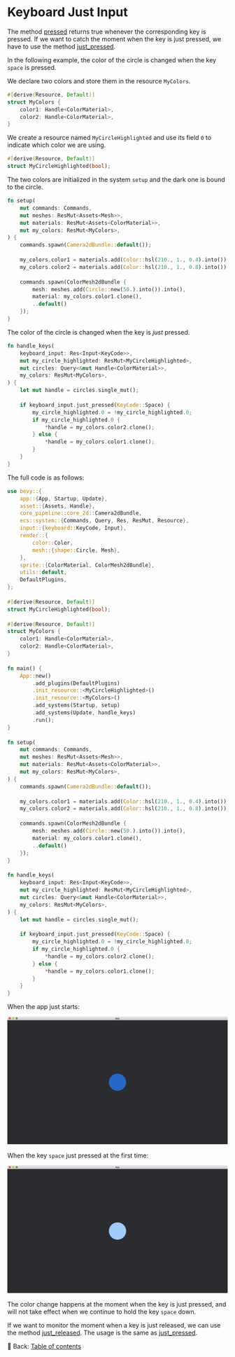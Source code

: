 # Keyboard Just Input

The method [pressed](https://docs.rs/bevy/0.12.1/bevy/input/struct.Input.html#method.pressed) returns true whenever the corresponding key is pressed.
If we want to catch the moment when the key is just pressed, we have to use the method [just_pressed](https://docs.rs/bevy/0.12.1/bevy/input/struct.Input.html#method.just_pressed).

In the following example, the color of the circle is changed when the key `space` is pressed.

We declare two colors and store them in the resource `MyColors`.

```rust
#[derive(Resource, Default)]
struct MyColors {
    color1: Handle<ColorMaterial>,
    color2: Handle<ColorMaterial>,
}
```

We create a resource named `MyCircleHighlighted` and use its field `0` to indicate which color we are using.

```rust
#[derive(Resource, Default)]
struct MyCircleHighlighted(bool);
```

The two colors are initialized in the system `setup` and the dark one is bound to the circle.

```rust
fn setup(
    mut commands: Commands,
    mut meshes: ResMut<Assets<Mesh>>,
    mut materials: ResMut<Assets<ColorMaterial>>,
    mut my_colors: ResMut<MyColors>,
) {
    commands.spawn(Camera2dBundle::default());

    my_colors.color1 = materials.add(Color::hsl(210., 1., 0.4).into());
    my_colors.color2 = materials.add(Color::hsl(210., 1., 0.8).into());

    commands.spawn(ColorMesh2dBundle {
        mesh: meshes.add(Circle::new(50.).into()).into(),
        material: my_colors.color1.clone(),
        ..default()
    });
}
```

The color of the circle is changed when the key is *just* pressed.

```rust
fn handle_keys(
    keyboard_input: Res<Input<KeyCode>>,
    mut my_circle_highlighted: ResMut<MyCircleHighlighted>,
    mut circles: Query<&mut Handle<ColorMaterial>>,
    my_colors: ResMut<MyColors>,
) {
    let mut handle = circles.single_mut();

    if keyboard_input.just_pressed(KeyCode::Space) {
        my_circle_highlighted.0 = !my_circle_highlighted.0;
        if my_circle_highlighted.0 {
            *handle = my_colors.color2.clone();
        } else {
            *handle = my_colors.color1.clone();
        }
    }
}
```

The full code is as follows:

```rust
use bevy::{
    app::{App, Startup, Update},
    asset::{Assets, Handle},
    core_pipeline::core_2d::Camera2dBundle,
    ecs::system::{Commands, Query, Res, ResMut, Resource},
    input::{keyboard::KeyCode, Input},
    render::{
        color::Color,
        mesh::{shape::Circle, Mesh},
    },
    sprite::{ColorMaterial, ColorMesh2dBundle},
    utils::default,
    DefaultPlugins,
};

#[derive(Resource, Default)]
struct MyCircleHighlighted(bool);

#[derive(Resource, Default)]
struct MyColors {
    color1: Handle<ColorMaterial>,
    color2: Handle<ColorMaterial>,
}

fn main() {
    App::new()
        .add_plugins(DefaultPlugins)
        .init_resource::<MyCircleHighlighted>()
        .init_resource::<MyColors>()
        .add_systems(Startup, setup)
        .add_systems(Update, handle_keys)
        .run();
}

fn setup(
    mut commands: Commands,
    mut meshes: ResMut<Assets<Mesh>>,
    mut materials: ResMut<Assets<ColorMaterial>>,
    mut my_colors: ResMut<MyColors>,
) {
    commands.spawn(Camera2dBundle::default());

    my_colors.color1 = materials.add(Color::hsl(210., 1., 0.4).into());
    my_colors.color2 = materials.add(Color::hsl(210., 1., 0.8).into());

    commands.spawn(ColorMesh2dBundle {
        mesh: meshes.add(Circle::new(50.).into()).into(),
        material: my_colors.color1.clone(),
        ..default()
    });
}

fn handle_keys(
    keyboard_input: Res<Input<KeyCode>>,
    mut my_circle_highlighted: ResMut<MyCircleHighlighted>,
    mut circles: Query<&mut Handle<ColorMaterial>>,
    my_colors: ResMut<MyColors>,
) {
    let mut handle = circles.single_mut();

    if keyboard_input.just_pressed(KeyCode::Space) {
        my_circle_highlighted.0 = !my_circle_highlighted.0;
        if my_circle_highlighted.0 {
            *handle = my_colors.color2.clone();
        } else {
            *handle = my_colors.color1.clone();
        }
    }
}
```

When the app just starts:

![Keyboard Just Input 1](./pic/keyboard_just_input_1.png)

When the key `space` just pressed at the first time:

![Keyboard Just Input 2](./pic/keyboard_just_input_2.png)

The color change happens at the moment when the key is just pressed, and will not take effect when we continue to hold the key `space` down.

If we want to monitor the moment when a key is just released, we can use the method [just_released](https://docs.rs/bevy/0.12.1/bevy/input/struct.Input.html#method.just_released).
The usage is the same as [just_pressed](https://docs.rs/bevy/0.12.1/bevy/input/struct.Input.html#method.just_pressed).

<!-- :arrow_right:  Next:  -->

:blue_book: Back: [Table of contents](./../README.md)

